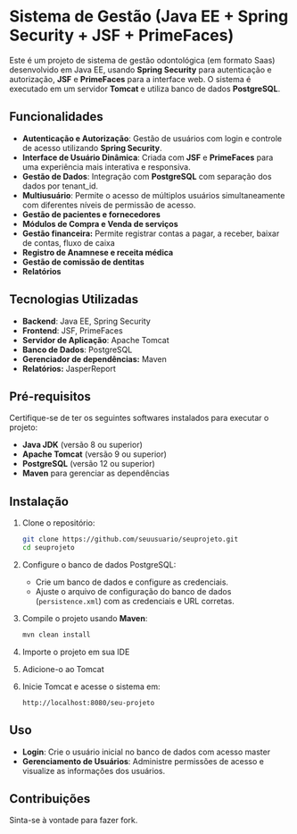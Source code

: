 # Sistema de Gestão (Java EE + Spring Security + JSF + PrimeFaces)

Este é um projeto de sistema de gestão odontológica (em formato Saas) desenvolvido em Java EE, usando **Spring Security** para autenticação e autorização, **JSF** e **PrimeFaces** para a interface web. O sistema é executado em um servidor **Tomcat** e utiliza banco de dados **PostgreSQL**.

## Funcionalidades

- **Autenticação e Autorização**: Gestão de usuários com login e controle de acesso utilizando **Spring Security**.
- **Interface de Usuário Dinâmica**: Criada com **JSF** e **PrimeFaces** para uma experiência mais interativa e responsiva.
- **Gestão de Dados**: Integração com **PostgreSQL** com separação dos dados por tenant_id.
- **Multiusuário**: Permite o acesso de múltiplos usuários simultaneamente com diferentes níveis de permissão de acesso.
- **Gestão de pacientes e fornecedores**
- **Módulos de Compra e Venda de serviços**
- **Gestão financeira:** Permite registrar contas a pagar, a receber, baixar de contas, fluxo de caixa
- **Registro de Anamnese e receita médica**
- **Gestão de comissão de dentitas**
- **Relatórios**

## Tecnologias Utilizadas

- **Backend**: Java EE, Spring Security
- **Frontend**: JSF, PrimeFaces
- **Servidor de Aplicação**: Apache Tomcat
- **Banco de Dados**: PostgreSQL 
- **Gerenciador de dependências:** Maven
- **Relatórios:** JasperReport

## Pré-requisitos

Certifique-se de ter os seguintes softwares instalados para executar o projeto:

- **Java JDK** (versão 8 ou superior)
- **Apache Tomcat** (versão 9 ou superior)
- **PostgreSQL** (versão 12 ou superior)
- **Maven** para gerenciar as dependências

## Instalação

1. Clone o repositório:
   ```bash
   git clone https://github.com/seuusuario/seuprojeto.git
   cd seuprojeto
   ```

2. Configure o banco de dados PostgreSQL:
   - Crie um banco de dados e configure as credenciais.
   - Ajuste o arquivo de configuração do banco de dados (`persistence.xml`) com as credenciais e URL corretas.

3. Compile o projeto usando **Maven**:
   ```bash
   mvn clean install
   ```

4. Importe o projeto em sua IDE

5. Adicione-o ao Tomcat

6. Inicie Tomcat e acesse o sistema em:
   ```
   http://localhost:8080/seu-projeto
   ```

## Uso

- **Login**: Crie o usuário inicial no banco de dados com acesso master
- **Gerenciamento de Usuários**: Administre permissões de acesso e visualize as informações dos usuários.

## Contribuições

Sinta-se à vontade para fazer fork.
